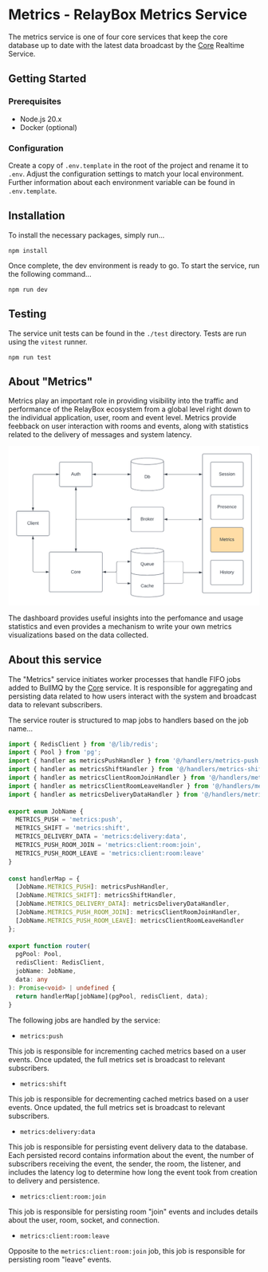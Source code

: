 # Metrics - RelayBox Metrics Service

The metrics service is one of four core services that keep the core database up to date with the latest data broadcast by the [Core](https://github.com/relaybox/core) Realtime Service.

## Getting Started

### Prerequisites

- Node.js 20.x
- Docker (optional)

### Configuration

Create a copy of `.env.template` in the root of the project and rename it to `.env`. Adjust the configuration settings to match your local environment. Further information about each environment variable can be found in `.env.template`.

## Installation

To install the necessary packages, simply run...

```
npm install
```

Once complete, the dev environment is ready to go. To start the service, run the following command...

```
npm run dev
```

## Testing

The service unit tests can be found in the `./test` directory. Tests are run using the `vitest` runner.

```
npm run test
```

## About "Metrics"

Metrics play an important role in providing visibility into the traffic and performance of the RelayBox ecosystem from a global level right down to the individual application, user, room and event level. Metrics provide feebback on user interaction with rooms and events, along with statistics related to the delivery of messages and system latency.

![RelayBox system diagram, highlight Metrics](/assets/system/relaybox-system-metrics.png)

The dashboard provides useful insights into the perfomance and usage statistics and even provides a mechanism to write your own metrics visualizations based on the data collected.

## About this service

The "Metrics" service initiates worker processes that handle FIFO jobs added to BullMQ by the [Core](https://github.com/relaybox/core) service. It is responsible for aggregating and persisting data related to how users interact with the system and broadcast data to relevant subscribers.

The service router is structured to map jobs to handlers based on the job name...

```typescript
import { RedisClient } from '@/lib/redis';
import { Pool } from 'pg';
import { handler as metricsPushHandler } from '@/handlers/metrics-push';
import { handler as metricsShiftHandler } from '@/handlers/metrics-shift';
import { handler as metricsClientRoomJoinHandler } from '@/handlers/metrics-client-room-join';
import { handler as metricsClientRoomLeaveHandler } from '@/handlers/metrics-client-room-leave';
import { handler as metricsDeliveryDataHandler } from '@/handlers/metrics-delivery-data';

export enum JobName {
  METRICS_PUSH = 'metrics:push',
  METRICS_SHIFT = 'metrics:shift',
  METRICS_DELIVERY_DATA = 'metrics:delivery:data',
  METRICS_PUSH_ROOM_JOIN = 'metrics:client:room:join',
  METRICS_PUSH_ROOM_LEAVE = 'metrics:client:room:leave'
}

const handlerMap = {
  [JobName.METRICS_PUSH]: metricsPushHandler,
  [JobName.METRICS_SHIFT]: metricsShiftHandler,
  [JobName.METRICS_DELIVERY_DATA]: metricsDeliveryDataHandler,
  [JobName.METRICS_PUSH_ROOM_JOIN]: metricsClientRoomJoinHandler,
  [JobName.METRICS_PUSH_ROOM_LEAVE]: metricsClientRoomLeaveHandler
};

export function router(
  pgPool: Pool,
  redisClient: RedisClient,
  jobName: JobName,
  data: any
): Promise<void> | undefined {
  return handlerMap[jobName](pgPool, redisClient, data);
}
```

The following jobs are handled by the service:

- `metrics:push`

This job is responsible for incrementing cached metrics based on a user events. Once updated, the full metrics set is broadcast to relevant subscribers.

- `metrics:shift`

This job is responsible for decrementing cached metrics based on a user events. Once updated, the full metrics set is broadcast to relevant subscribers.

- `metrics:delivery:data`

This job is responsible for persisting event delivery data to the database. Each persisted record contains information about the event, the number of subscribers receiving the event, the sender, the room, the listener, and includes the latency log to determine how long the event took from creation to delivery and persistence.

- `metrics:client:room:join`

This job is responsible for persisting room "join" events and includes details about the user, room, socket, and connection.

- `metrics:client:room:leave`

Opposite to the `metrics:client:room:join` job, this job is responsible for persisting room "leave" events.
